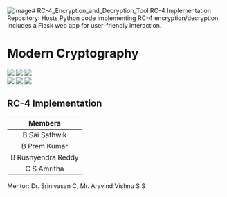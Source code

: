 ![image](https://github.com/CS-Amritha/RC-4_Encryption_and_Decryption_Tool/assets/116827842/926446dc-9446-4c40-a759-7b6991ae353b)# RC-4_Encryption_and_Decryption_Tool
RC-4 Implementation Repository: Hosts Python code implementing RC-4 encryption/decryption. Includes a Flask web app for user-friendly interaction.
# Modern Cryptography

![](https://img.shields.io/badge/Batch-22CYS-lightgreen) ![](https://img.shields.io/badge/UG-blue) ![](https://img.shields.io/badge/Subject-MC-blue) <br/>
![](https://img.shields.io/badge/Lecture-3-orange) ![](https://img.shields.io/badge/Tutorial-1-orange) ![](https://img.shields.io/badge/Credits-4-orange)

## RC-4 Implementation 


| Members | 
|:-------:|
| B Sai Sathwik  | 
| B Prem Kumar | 
| B Rushyendra Reddy  |
| C S Amritha |


Mentor: Dr. Srinivasan C, Mr. Aravind Vishnu S S



